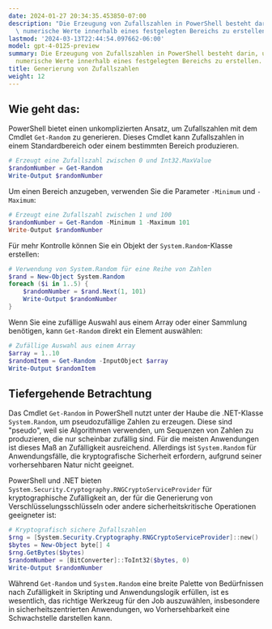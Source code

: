 ```yaml
---
date: 2024-01-27 20:34:35.453850-07:00
description: "Die Erzeugung von Zufallszahlen in PowerShell besteht darin, unvorhersehbare\
  \ numerische Werte innerhalb eines festgelegten Bereichs zu erstellen.\u2026"
lastmod: '2024-03-13T22:44:54.097662-06:00'
model: gpt-4-0125-preview
summary: Die Erzeugung von Zufallszahlen in PowerShell besteht darin, unvorhersehbare
  numerische Werte innerhalb eines festgelegten Bereichs zu erstellen.
title: Generierung von Zufallszahlen
weight: 12
---
```


## Wie geht das:
PowerShell bietet einen unkomplizierten Ansatz, um Zufallszahlen mit dem Cmdlet `Get-Random` zu generieren. Dieses Cmdlet kann Zufallszahlen in einem Standardbereich oder einem bestimmten Bereich produzieren.

```PowerShell
# Erzeugt eine Zufallszahl zwischen 0 und Int32.MaxValue
$randomNumber = Get-Random
Write-Output $randomNumber
```

Um einen Bereich anzugeben, verwenden Sie die Parameter `-Minimum` und `-Maximum`:

```PowerShell
# Erzeugt eine Zufallszahl zwischen 1 und 100
$randomNumber = Get-Random -Minimum 1 -Maximum 101
Write-Output $randomNumber
```

Für mehr Kontrolle können Sie ein Objekt der `System.Random`-Klasse erstellen:

```PowerShell
# Verwendung von System.Random für eine Reihe von Zahlen
$rand = New-Object System.Random
foreach ($i in 1..5) {
    $randomNumber = $rand.Next(1, 101)
    Write-Output $randomNumber
}
```

Wenn Sie eine zufällige Auswahl aus einem Array oder einer Sammlung benötigen, kann `Get-Random` direkt ein Element auswählen:

```PowerShell
# Zufällige Auswahl aus einem Array
$array = 1..10
$randomItem = Get-Random -InputObject $array
Write-Output $randomItem
```

## Tiefergehende Betrachtung
Das Cmdlet `Get-Random` in PowerShell nutzt unter der Haube die .NET-Klasse `System.Random`, um pseudozufällige Zahlen zu erzeugen. Diese sind "pseudo", weil sie Algorithmen verwenden, um Sequenzen von Zahlen zu produzieren, die nur scheinbar zufällig sind. Für die meisten Anwendungen ist dieses Maß an Zufälligkeit ausreichend. Allerdings ist `System.Random` für Anwendungsfälle, die kryptografische Sicherheit erfordern, aufgrund seiner vorhersehbaren Natur nicht geeignet.

PowerShell und .NET bieten `System.Security.Cryptography.RNGCryptoServiceProvider` für kryptographische Zufälligkeit an, der für die Generierung von Verschlüsselungsschlüsseln oder andere sicherheitskritische Operationen geeigneter ist:

```PowerShell
# Kryptografisch sichere Zufallszahlen
$rng = [System.Security.Cryptography.RNGCryptoServiceProvider]::new()
$bytes = New-Object byte[] 4
$rng.GetBytes($bytes)
$randomNumber = [BitConverter]::ToInt32($bytes, 0)
Write-Output $randomNumber
```

Während `Get-Random` und `System.Random` eine breite Palette von Bedürfnissen nach Zufälligkeit in Skripting und Anwendungslogik erfüllen, ist es wesentlich, das richtige Werkzeug für den Job auszuwählen, insbesondere in sicherheitszentrierten Anwendungen, wo Vorhersehbarkeit eine Schwachstelle darstellen kann.
